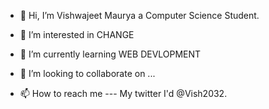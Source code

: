 - 👋 Hi, I’m Vishwajeet Maurya a Computer Science Student.

- 👀 I’m interested in CHANGE 

- 🌱 I’m currently learning WEB DEVLOPMENT

- 💞️ I’m looking to collaborate on ...

- 📫 How to reach me --- My twitter  I'd @Vish2032.

<!---
Vishdarkbright21/Vishdarkbright21 is a ✨ special ✨ repository because its `README.md` (this file) appears on your GitHub profile.
You can click the Preview link to take a look at your changes.
--->

